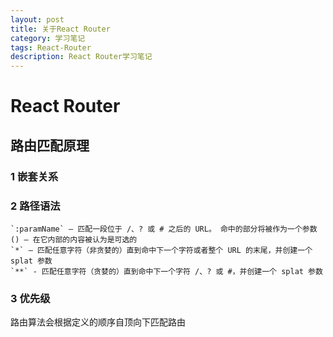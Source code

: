 ```yaml
---
layout: post
title: 关于React Router
category: 学习笔记
tags: React-Router
description: React Router学习笔记
---
```


# React Router
## 路由匹配原理
### 1 嵌套关系

### 2 路径语法
```
`:paramName` – 匹配一段位于 /、? 或 # 之后的 URL。 命中的部分将被作为一个参数
() – 在它内部的内容被认为是可选的
`*` – 匹配任意字符（非贪婪的）直到命中下一个字符或者整个 URL 的末尾，并创建一个 splat 参数
`**` - 匹配任意字符（贪婪的）直到命中下一个字符 /、? 或 #，并创建一个 splat 参数
```

### 3 优先级
路由算法会根据定义的顺序自顶向下匹配路由